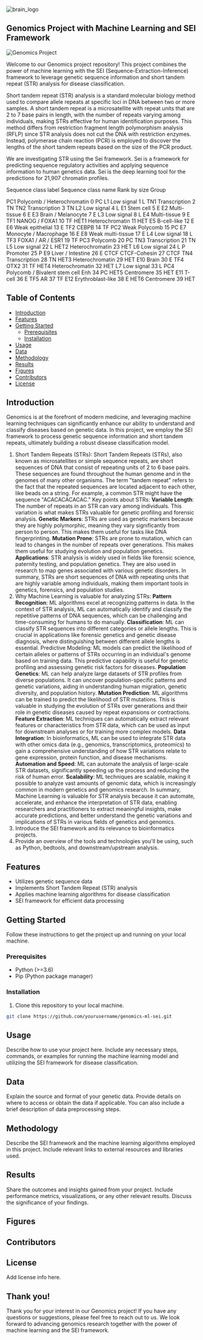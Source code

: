 ![brain_logo](https://github.com/SummerAnn/STR_SEI_Genomics/assets/107574104/870347b5-b00c-4927-be18-d1aa7a38c7b1)

## Genomics Project with Machine Learning and SEI Framework

![Genomics Project](https://img.shields.io/badge/Genomics-Machine%20Learning-blue)

Welcome to our Genomics project repository! This project combines the power of machine learning with the SEI (Sequence-Extraction-Inference) framework to leverage genetic sequence information and short tandem repeat (STR) analysis for disease classification.

Short tandem repeat (STR) analysis is a standard molecular biology method used to compare allele repeats at specific loci in DNA between two or more samples. A short tandem repeat is a microsatellite with repeat units that are 2 to 7 base pairs in length, with the number of repeats varying among individuals, making STRs effective for human identification purposes. This method differs from restriction fragment length polymorphism analysis (RFLP) since STR analysis does not cut the DNA with restriction enzymes. Instead, polymerase chain reaction (PCR) is employed to discover the lengths of the short tandem repeats based on the size of the PCR product.

We are investigating STR using the Sei framework. Sei is a framework for predicting sequence regulatory activities and applying sequence information to human genetics data. Sei is the deep learning tool for the predictions for 21,907 chromatin profiles. 

Sequence class label	Sequence class name	Rank by size	Group

PC1	Polycomb / Heterochromatin	0	PC
L1	Low signal	1	L
TN1	Transcription	2	TN
TN2	Transcription	3	TN
L2	Low signal	4	L
E1	Stem cell	5	E
E2	Multi-tissue	6	E
E3	Brain / Melanocyte	7	E
L3	Low signal	8	L
E4	Multi-tissue	9	E
TF1	NANOG / FOXA1	10	TF
HET1	Heterochromatin	11	HET
E5	B-cell-like	12	E
E6	Weak epithelial	13	E
TF2	CEBPB	14	TF
PC2	Weak Polycomb	15	PC
E7	Monocyte / Macrophage	16	E
E8	Weak multi-tissue	17	E
L4	Low signal	18	L
TF3	FOXA1 / AR / ESR1	19	TF
PC3	Polycomb	20	PC
TN3	Transcription	21	TN
L5	Low signal	22	L
HET2	Heterochromatin	23	HET
L6	Low signal	24	L
P	Promoter	25	P
E9	Liver / Intestine	26	E
CTCF	CTCF-Cohesin	27	CTCF
TN4	Transcription	28	TN
HET3	Heterochromatin	29	HET
E10	Brain	30	E
TF4	OTX2	31	TF
HET4	Heterochromatin	32	HET
L7	Low signal	33	L
PC4	Polycomb / Bivalent stem cell Enh	34	PC
HET5	Centromere	35	HET
E11	T-cell	36	E
TF5	AR	37	TF
E12	Erythroblast-like	38	E
HET6	Centromere	39	HET

## Table of Contents

- [Introduction](#introduction)
- [Features](#features)
- [Getting Started](#getting-started)
  - [Prerequisites](#prerequisites)
  - [Installation](#installation)
- [Usage](#usage)
- [Data](#data)
- [Methodology](#methodology)
- [Results](#results)
- [Figures](#figures)
- [Contributors](#contributing)
- [License](#license)

## Introduction

Genomics is at the forefront of modern medicine, and leveraging machine learning techniques can significantly enhance our ability to understand and classify diseases based on genetic data. In this project, we employ the SEI framework to process genetic sequence information and short tandem repeats, ultimately building a robust disease classification model.
1. Short Tandem Repeats (STRs): Short Tandem Repeats (STRs), also known as microsatellites or simple sequence repeats, are short sequences of DNA that consist of repeating units of 2 to 6 base pairs. These sequences are found throughout the human genome and in the genomes of many other organisms. 
The term "tandem repeat" refers to the fact that the repeated sequences are located adjacent to each other, like beads on a string. For example, a common STR might have the sequence "ACACACACACAC."
Key points about STRs:
**Variable Length**: The number of repeats in an STR can vary among individuals. This variation is what makes STRs valuable for genetic profiling and forensic analysis.
**Genetic Markers**: STRs are used as genetic markers because they are highly polymorphic, meaning they vary significantly from person to person. This makes them useful for tasks like DNA fingerprinting.
**Mutation Prone**: STRs are prone to mutation, which can lead to changes in the number of repeats over generations. This makes them useful for studying evolution and population genetics.
**Applications**: STR analysis is widely used in fields like forensic science, paternity testing, and population genetics. They are also used in research to map genes associated with various genetic disorders.
In summary, STRs are short sequences of DNA with repeating units that are highly variable among individuals, making them important tools in genetics, forensics, and population studies.
2. Why Machine Learning is valuable for analyzing STRs:
**Pattern Recognition**: ML algorithms excel at recognizing patterns in data. In the context of STR analysis, ML can automatically identify and classify the repetitive patterns of DNA sequences, which can be challenging and time-consuming for humans to do manually.
**Classification**: ML can classify STR sequences into different categories or allele lengths. This is crucial in applications like forensic genetics and genetic disease diagnosis, where distinguishing between different allele lengths is essential.
Predictive Modeling: ML models can predict the likelihood of certain alleles or patterns of STRs occurring in an individual's genome based on training data. This predictive capability is useful for genetic profiling and assessing genetic risk factors for diseases.
**Population Genetics**: ML can help analyze large datasets of STR profiles from diverse populations. It can uncover population-specific patterns and genetic variations, aiding in understanding human migration, genetic diversity, and population history.
**Mutation Prediction**: ML algorithms can be trained to predict the likelihood of STR mutations. This is valuable in studying the evolution of STRs over generations and their role in genetic diseases caused by repeat expansions or contractions.
**Feature Extraction**: ML techniques can automatically extract relevant features or characteristics from STR data, which can be used as input for downstream analyses or for training more complex models.
**Data Integration**: In bioinformatics, ML can be used to integrate STR data with other omics data (e.g., genomics, transcriptomics, proteomics) to gain a comprehensive understanding of how STR variations relate to gene expression, protein function, and disease mechanisms.
**Automation and Speed**: ML can automate the analysis of large-scale STR datasets, significantly speeding up the process and reducing the risk of human error.
**Scalability**: ML techniques are scalable, making it possible to analyze vast amounts of genomic data, which is increasingly common in modern genetics and genomics research.
In summary, Machine Learning is valuable for STR analysis because it can automate, accelerate, and enhance the interpretation of STR data, enabling researchers and practitioners to extract meaningful insights, make accurate predictions, and better understand the genetic variations and implications of STRs in various fields of genetics and genomics.
3. Introduce the SEI framework and its relevance to bioinformatics projects.
4. Provide an overview of the tools and technologies you'll be using, such as Python, bedtools, and downstream/upstream analysis.



## Features

- Utilizes genetic sequence data
- Implements Short Tandem Repeat (STR) analysis
- Applies machine learning algorithms for disease classification
- SEI framework for efficient data processing

## Getting Started

Follow these instructions to get the project up and running on your local machine.

### Prerequisites

- Python (>=3.6)
- Pip (Python package manager)

### Installation

1. Clone this repository to your local machine.
```bash
git clone https://github.com/yourusername/genomics-ml-sei.git
```
## Usage
Describe how to use your project here. Include any necessary steps, commands, or examples for running the machine learning model and utilizing the SEI framework for disease classification.

## Data
Explain the source and format of your genetic data. Provide details on where to access or obtain the data if applicable. You can also include a brief description of data preprocessing steps.

## Methodology
Describe the SEI framework and the machine learning algorithms employed in this project. Include relevant links to external resources and libraries used.

## Results
Share the outcomes and insights gained from your project. Include performance metrics, visualizations, or any other relevant results. Discuss the significance of your findings.

## Figures

## Contributors

## License
Add license info here.

## Thank you!
Thank you for your interest in our Genomics project! If you have any questions or suggestions, please feel free to reach out to us. We look forward to advancing genomics research together with the power of machine learning and the SEI framework.
